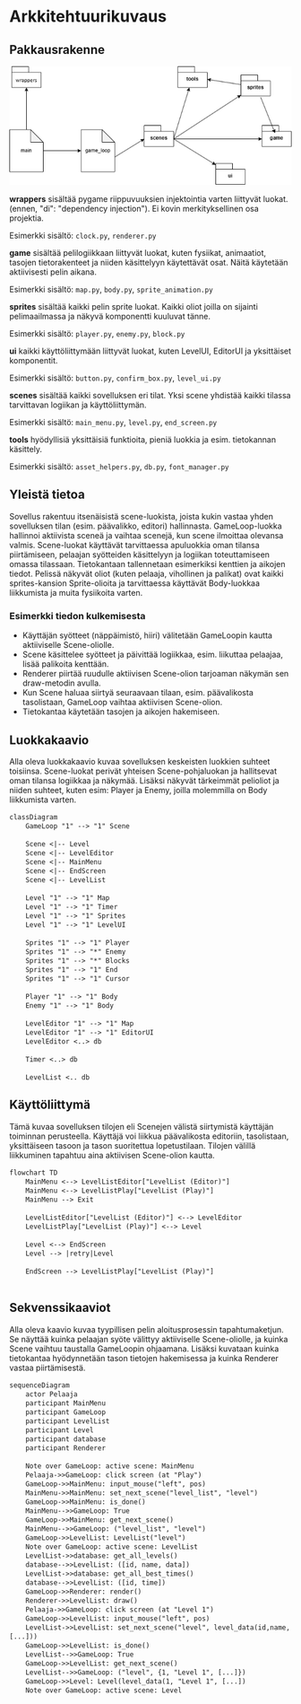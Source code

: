 # Arkkitehtuurikuvaus

## Pakkausrakenne
![Pakkausrakenne](./kuvat/pakkausrakenne.png)

**wrappers** sisältää pygame riippuvuuksien injektointia varten liittyvät luokat. (ennen, "di": "dependency injection"). Ei kovin merkityksellinen osa projektia.

Esimerkki sisältö: `clock.py`, `renderer.py`

**game** sisältää pelilogiikkaan liittyvät luokat, kuten fysiikat, animaatiot, tasojen tietorakenteet ja niiden käsittelyyn käytettävät osat. Näitä käytetään aktiivisesti pelin aikana.

Esimerkki sisältö: `map.py`, `body.py`, `sprite_animation.py`

**sprites** sisältää kaikki pelin sprite luokat. Kaikki oliot joilla on sijainti pelimaailmassa ja näkyvä komponentti kuuluvat tänne.

Esimerkki sisältö: `player.py`, `enemy.py`, `block.py`

**ui** kaikki käyttöliittymään liittyvät luokat, kuten LevelUI, EditorUI ja yksittäiset komponentit.

Esimerkki sisältö: `button.py`, `confirm_box.py`, `level_ui.py`

**scenes** sisältää kaikki sovelluksen eri tilat. Yksi scene yhdistää kaikki tilassa tarvittavan logiikan ja käyttöliittymän.

Esimerkki sisältö: `main_menu.py`, `level.py`, `end_screen.py`

**tools** hyödyllisiä yksittäisiä funktioita, pieniä luokkia ja esim. tietokannan käsittely.

Esimerkki sisältö: `asset_helpers.py`, `db.py`, `font_manager.py`

## Yleistä tietoa

Sovellus rakentuu itsenäisistä scene-luokista, joista kukin vastaa yhden sovelluksen tilan (esim. päävalikko, editori) hallinnasta.
GameLoop-luokka hallinnoi aktiivista sceneä ja vaihtaa scenejä, kun scene ilmoittaa olevansa valmis.
Scene-luokat käyttävät tarvittaessa apuluokkia oman tilansa piirtämiseen, pelaajan syötteiden käsittelyyn ja logiikan toteuttamiseen omassa tilassaan.
Tietokantaan tallennetaan esimerkiksi kenttien ja aikojen tiedot.
Pelissä näkyvät oliot (kuten pelaaja, vihollinen ja palikat) ovat kaikki sprites-kansion Sprite-olioita ja tarvittaessa käyttävät Body-luokkaa liikkumista ja muita fysiikoita varten.

### Esimerkki tiedon kulkemisesta

- Käyttäjän syötteet (näppäimistö, hiiri) välitetään GameLoopin kautta aktiiviselle Scene-oliolle.
- Scene käsittelee syötteet ja päivittää logiikkaa, esim. liikuttaa pelaajaa, lisää palikoita kenttään.
- Renderer piirtää ruudulle aktiivisen Scene-olion tarjoaman näkymän sen draw-metodin avulla.
- Kun Scene haluaa siirtyä seuraavaan tilaan, esim. päävalikosta tasolistaan, GameLoop vaihtaa aktiivisen Scene-olion.
- Tietokantaa käytetään tasojen ja aikojen hakemiseen.

## Luokkakaavio

Alla oleva luokkakaavio kuvaa sovelluksen keskeisten luokkien suhteet toisiinsa.
Scene-luokat perivät yhteisen Scene-pohjaluokan ja hallitsevat oman tilansa logiikkaa ja näkymää.
Lisäksi näkyvät tärkeimmät pelioliot ja niiden suhteet, kuten esim: Player ja Enemy, joilla molemmilla on Body liikkumista varten.

```mermaid
classDiagram
    GameLoop "1" --> "1" Scene

    Scene <|-- Level
    Scene <|-- LevelEditor
    Scene <|-- MainMenu
    Scene <|-- EndScreen
    Scene <|-- LevelList

    Level "1" --> "1" Map
    Level "1" --> "1" Timer
    Level "1" --> "1" Sprites
    Level "1" --> "1" LevelUI

    Sprites "1" --> "1" Player
    Sprites "1" --> "*" Enemy
    Sprites "1" --> "*" Blocks
    Sprites "1" --> "1" End
    Sprites "1" --> "1" Cursor

    Player "1" --> "1" Body
    Enemy "1" --> "1" Body

    LevelEditor "1" --> "1" Map
    LevelEditor "1" --> "1" EditorUI
    LevelEditor <..> db

    Timer <..> db

    LevelList <.. db
```

## Käyttöliittymä

Tämä kuvaa sovelluksen tilojen eli Scenejen välistä siirtymistä käyttäjän toiminnan perusteella.
Käyttäjä voi liikkua päävalikosta editoriin, tasolistaan, yksittäiseen tasoon ja tason suoritettua lopetustilaan.
Tilojen välillä liikkuminen tapahtuu aina aktiivisen Scene-olion kautta.

```mermaid
flowchart TD
    MainMenu <--> LevelListEditor["LevelList (Editor)"]
    MainMenu <--> LevelListPlay["LevelList (Play)"]
    MainMenu --> Exit

    LevelListEditor["LevelList (Editor)"] <--> LevelEditor
    LevelListPlay["LevelList (Play)"] <--> Level

    Level <--> EndScreen
    Level --> |retry|Level

    EndScreen --> LevelListPlay["LevelList (Play)"]
  
```

## Sekvenssikaaviot
Alla oleva kaavio kuvaa tyypillisen pelin aloitusprosessin tapahtumaketjun.
Se näyttää kuinka pelaajan syöte välittyy aktiiviselle Scene-oliolle, ja kuinka Scene vaihtuu taustalla GameLoopin ohjaamana.
Lisäksi kuvataan kuinka tietokantaa hyödynnetään tason tietojen hakemisessa ja kuinka Renderer vastaa piirtämisestä.

```mermaid
sequenceDiagram
    actor Pelaaja
    participant MainMenu
    participant GameLoop
    participant LevelList
    participant Level
    participant database
    participant Renderer

    Note over GameLoop: active scene: MainMenu
    Pelaaja->>GameLoop: click screen (at "Play")
    GameLoop->>MainMenu: input_mouse("left", pos)
    MainMenu->>MainMenu: set_next_scene("level_list", "level")
    GameLoop->>MainMenu: is_done()
    MainMenu-->>GameLoop: True
    GameLoop->>MainMenu: get_next_scene()
    MainMenu-->>GameLoop: ("level_list", "level")
    GameLoop->>LevelList: LevelList("level")
    Note over GameLoop: active scene: LevelList
    LevelList->>database: get_all_levels()
    database-->>LevelList: ([id, name, data])
    LevelList->>database: get_all_best_times()
    database-->>LevelList: ([id, time])
    GameLoop->>Renderer: render()
    Renderer->>LevelList: draw()
    Pelaaja->>GameLoop: click screen (at "Level 1")
    GameLoop->>LevelList: input_mouse("left", pos)
    LevelList->>LevelList: set_next_scene("level", level_data(id,name,[...]))
    GameLoop->>LevelList: is_done()
    LevelList-->>GameLoop: True
    GameLoop->>LevelList: get_next_scene()
    LevelList-->>GameLoop: ("level", {1, "Level 1", [...]})
    GameLoop->>Level: Level(level_data(1, "Level 1", [...])
    Note over GameLoop: active scene: Level
```
